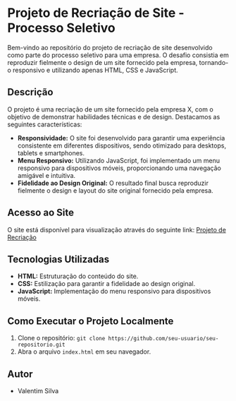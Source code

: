 # Projeto de Recriação de Site - Processo Seletivo

Bem-vindo ao repositório do projeto de recriação de site desenvolvido como parte do processo seletivo para uma empresa. O desafio consistia em reproduzir fielmente o design de um site fornecido pela empresa, tornando-o responsivo e utilizando apenas HTML, CSS e JavaScript.

## Descrição

O projeto é uma recriação de um site fornecido pela empresa X, com o objetivo de demonstrar habilidades técnicas e de design. Destacamos as seguintes características:

- **Responsividade:** O site foi desenvolvido para garantir uma experiência consistente em diferentes dispositivos, sendo otimizado para desktops, tablets e smartphones.
- **Menu Responsivo:** Utilizando JavaScript, foi implementado um menu responsivo para dispositivos móveis, proporcionando uma navegação amigável e intuitiva.
- **Fidelidade ao Design Original:** O resultado final busca reproduzir fielmente o design e layout do site original fornecido pela empresa.

## Acesso ao Site

O site está disponível para visualização através do seguinte link: [Projeto de Recriação](https://vitorvalentimsilva.github.io/trabalho/)

## Tecnologias Utilizadas

- **HTML:** Estruturação do conteúdo do site.
- **CSS:** Estilização para garantir a fidelidade ao design original.
- **JavaScript:** Implementação do menu responsivo para dispositivos móveis.

## Como Executar o Projeto Localmente

1. Clone o repositório: `git clone https://github.com/seu-usuario/seu-repositorio.git`
2. Abra o arquivo `index.html` em seu navegador.

## Autor

- Valentim Silva
